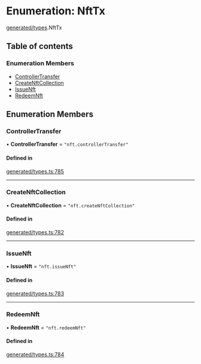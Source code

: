# Enumeration: NftTx

[generated/types](../wiki/generated.types).NftTx

## Table of contents

### Enumeration Members

- [ControllerTransfer](../wiki/generated.types.NftTx#controllertransfer)
- [CreateNftCollection](../wiki/generated.types.NftTx#createnftcollection)
- [IssueNft](../wiki/generated.types.NftTx#issuenft)
- [RedeemNft](../wiki/generated.types.NftTx#redeemnft)

## Enumeration Members

### ControllerTransfer

• **ControllerTransfer** = ``"nft.controllerTransfer"``

#### Defined in

[generated/types.ts:785](https://github.com/PolymeshAssociation/polymesh-sdk/blob/079537ad/src/generated/types.ts#L785)

___

### CreateNftCollection

• **CreateNftCollection** = ``"nft.createNftCollection"``

#### Defined in

[generated/types.ts:782](https://github.com/PolymeshAssociation/polymesh-sdk/blob/079537ad/src/generated/types.ts#L782)

___

### IssueNft

• **IssueNft** = ``"nft.issueNft"``

#### Defined in

[generated/types.ts:783](https://github.com/PolymeshAssociation/polymesh-sdk/blob/079537ad/src/generated/types.ts#L783)

___

### RedeemNft

• **RedeemNft** = ``"nft.redeemNft"``

#### Defined in

[generated/types.ts:784](https://github.com/PolymeshAssociation/polymesh-sdk/blob/079537ad/src/generated/types.ts#L784)
